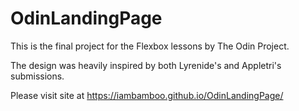 # OdinLandingPage
This is the final project for the Flexbox lessons by The Odin Project.

The design was heavily inspired by both Lyrenide's and Appletri's submissions.

Please visit site at https://iambamboo.github.io/OdinLandingPage/